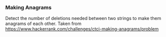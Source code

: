 ### Making Anagrams

Detect the number of deletions needed between two strings to make them anagrams of each other. Taken from https://www.hackerrank.com/challenges/ctci-making-anagrams/problem
